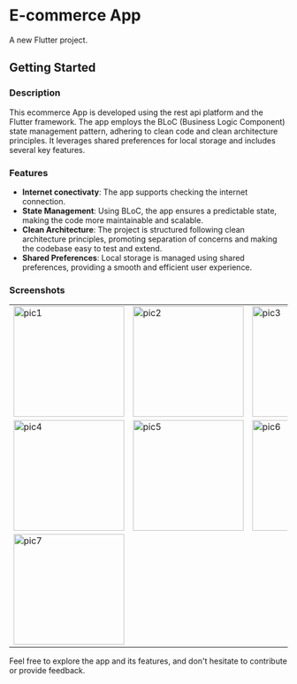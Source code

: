 # E-commerce App

A new Flutter project.

## Getting Started

### Description

This ecommerce App is developed using the rest api platform and the Flutter framework. The app employs the BLoC (Business Logic Component) state management pattern, adhering to clean code and clean architecture principles. It leverages shared preferences for local storage and includes several key features.

### Features

- **Internet conectivaty**: The app supports checking the internet connection.
- **State Management**: Using BLoC, the app ensures a predictable state, making the code more maintainable and scalable.
- **Clean Architecture**: The project is structured following clean architecture principles, promoting separation of concerns and making the codebase easy to test and extend.
- **Shared Preferences**: Local storage is managed using shared preferences, providing a smooth and efficient user experience.
  
### Screenshots

<table>
  <tr>
    <td><img src="https://github.com/user-attachments/assets/9c8e8a85-1cb9-4466-9481-0e129606a942" alt="pic1" width="200"/></td>
    <td><img src="https://github.com/ahmedalnagdy18/social_app/assets/71b5a706-2e27-45e7-8b5a-d7fb9a0d3830" alt="pic2" width="200"/></td>
    <td><img src="https://github.com/ahmedalnagdy18/social_app/assets/fdbe5af8-190a-4502-ae3e-abe01a4c647c" alt="pic3" width="200"/></td>
  </tr>
  <tr>
    <td><img src="https://github.com/ahmedalnagdy18/social_app/assets/69e3e1e1-3a20-4e5f-a6c3-73dd0f3645d0" alt="pic4" width="200"/></td>
    <td><img src="https://github.com/ahmedalnagdy18/social_app/assets/dec365d1-3356-4ed9-a952-196f9ef165ca" alt="pic5" width="200"/></td>
    <td><img src="https://github.com/ahmedalnagdy18/social_app/assets/47c0117a-ebb0-4aa5-a7c9-d0fa5daa7241" alt="pic6" width="200"/></td>
  </tr>
  <tr>
    <td><img src="https://github.com/ahmedalnagdy18/social_app/assets/c2714997-1fef-46f5-ac02-2fcb5fd4c79a" alt="pic7" width="200"/></td>

</table>

Feel free to explore the app and its features, and don't hesitate to contribute or provide feedback.
